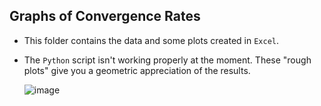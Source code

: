 ## Graphs of Convergence Rates
* This folder contains the data and some plots created in `Excel`.
* The `Python` script isn't working properly at the moment. These "rough plots" give you a geometric appreciation of the results.

  ![image](https://github.com/user-attachments/assets/ba825ec4-fbfb-4556-9d1f-c690ca51b2ef)

